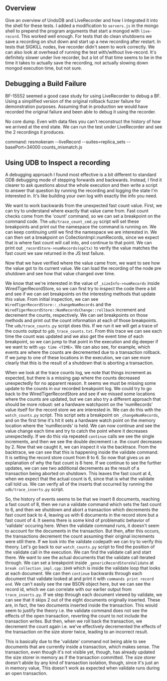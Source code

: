 
## Overview

Give an overview of UndoDB and LiveRecorder and how I integrated it into the shell for these tests. I added
a modification to `servers.js` in the mongo shell to prepend the program arguments that start a mongod with `live-record`.
This worked well enough. For tests that do clean shutdowns we save a recording on shut down and start up a new recording
after restart. In tests that SIGKILL nodes, live recorder didn't seem to work correctly. We can also look at overhead of running
the test with/without live-record. It's definitely slower under live recorder, but a lot of that time seems to be in the time
it takes to actually save the recording, not actually slowing down mongod execution time, but not sure.

## Debugging a Build Failure

BF-15552 seemed a good case study for using LiveRecorder to debug a BF. Using a simplified version 
of the original rollback fuzzer failure for demonstration purposes. Assuming that in production
we would have recorded the original failure and been able to debug it using the recorder.

No core dump. Even with data files you can't reconstruct the history of how we arrived at the end state. 
We can run the test under LiveRecorder and see the 2 recordings it produces.

command:
resmokeram --liveRecord --suites=replica_sets --basePort=34000 counts_mismatch.js

## Using UDB to Inspect a recording

A debugging approach I found most effective is a bit different to standard GDB debugging mode of stepping forwards and backwards.
Instead, I find it clearer to ask questions about the whole execution and then write a script to answer that question
by running the recording and logging the state I'm interested in. It's like building your own log with exactly the info
you need.

We want to work backwards from the unexpected fast count value. First, we can try to understand where exactly that value
came from. Fast count checks come from the 'count' command, so we can set a breakpoint on the command code. The `udb/trace_count_cmd.py` script will set these breakpoints and print out the namespace the command is running on. We can
keep continuing until we find the namespace we are interested in. We can then set a breakpoint on CollectionImpl::numRecords,
since we expect that is where fast count will call into, and continue to that point. We can print out `_recordStore->numRecords(opCtx)` to verify the value matches the fast count we saw returned in the JS test failure.

Now that we have verified where the value came from, we want to see how the value got to its current value. We can load the recording of the node pre shutdown and see how that value changed over time.

We know that we're interested in the value of `_sizeInfo->numRecords` inside WiredTigerRecordStore, so we can first try to inspect the code there a bit and see if we can set breakpoints on the interesting methods that update this value. From initial inspection, we can see `WiredTigerRecordStore::_changeNumRecords` and the `WiredTigerRecordStore::NumRecordsChange::rollback` increment and decrement the counts, respectively. We can set breakpoints on those methods and print out the count information at each of those breakpoints. The `udb/trace_counts.py` script does this. If we run it we will get a trace of the counts output to `gdb_trace_counts.txt`. From this trace we can see each time the count was updated and we also get the event time of each breakpoint, so we can jump to that point in the execution and dig deeper if we want to with `ugo time <TIME>`. We can also see, for example, which events are where the counts are decremented due to a transaction rollback. If we jump to one of these locations in the execution, we can see more clearly that this is the result of a shutdown that is aborting a transaction.

When we look at the trace counts log, we note that things increment as expected, but there is a missing gap where the counts decreased unexpectedly for no apparent reason. It seems we must be missing some update to the counts in our recorded breakpoint log. We could try to go back to the WiredTigerRecordStore and see if we missed some locations where the counts are updated, but we can also try a different approach that should be more robust: set a hardware watchpoint on the 'numRecords' value itself for the record store we are interested in. We can do this with the `watch_counts.py` script. This script sets a breakpoint on `_changeNumRecords`, and on the first time it's hit it sets a hardware watch point on the memory location where the 'numRecords' is held. We can now continue and see the value change each time and try to catch the point where it decreases unexpectedly. If we do this via repeated `continue` calls we see the single increments, and then we see the double decrement i.e. the count decreases by 2. Now that we caught it, we can inspect it via the backtrace. From the backtrace, we can see that this is happening inside the validate command. It is setting the record store count from 8 to 6. So now that gives us an explanation of why the fast count is 6 here. If we continue to see the further updates, we can see two additional decrements as the result of a transaction being aborted on shutdown. This leaves the fast count at 4, when we expect that the actual count is 6, since that is what the validate call told us. We can verify all of the inserts that occurred by running the `udb/trace_inserts.py` script.

So, the history of events seems to be that we insert 8 documents, reaching a fast count of 8, then we run a validate command which sets the fast count to 6, and then we shutdown and abort a transaction which decrements the fast count back to 4, leaving us with 6 documents in the record store but a fast count of 4. It seems there is some kind of problematic behavior of 'validate' occuring here. When the validate command runs, it doesn't seem to account for the documents in the transaction. But then, after this occurs, the transactions decrement the count assuming their original increments were still there. If we look into the validate codepath we can try to verify this theory. Let's go back to our `watch_counts.py` script to find the position of the validate call in the execution. We can find the validate call and start there. We want to see the actual documents that the validate call iterated through. We can set a breakpoint inside `_genericRecordStoreValidate` at `break collection_impl.cpp:1049` which is inside the validate loop that looks at each document. We can then `continue` backwards through each document that validate looked at and print it with `commands print record end`. We can't easily see the raw BSON object here, but we can see the record id, which we can correlate with our earlier output from `trace_inserts.py`. If we step through each document viewed by validate, we can see that it skips 2 out of the eight documents originally inserted. These are, in fact, the two documents inserted inside the transaction. This would seem to justify the theory i.e. the validate command does not see the effects of the open transaction, reverting the count to not include the transaction writes. But then, when we roll back the transaction, we decrement the count again i.e. we've effectively decremented the effects of the transaction on the size storer twice, leading to an incorrect result.

This is basically due to the 'validate' command not being able to see documents that are currently inside a transaction, which makes sense. The transaction, even though it's not visible yet, though, has already updated the size storer in memory as if the transaction committed. The size storer doesn't abide by any kind of transaction isolation, though, since it's just an in memory value, This doesn't work as expected when validate runs during an open transaction.